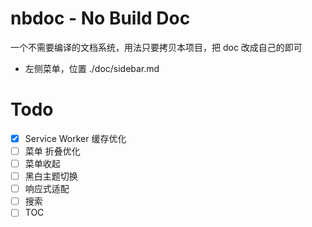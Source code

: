 # nbdoc - No Build Doc

一个不需要编译的文档系统，用法只要拷贝本项目，把 doc 改成自己的即可

- 左侧菜单，位置 ./doc/sidebar.md

# Todo

- [x] Service Worker 缓存优化
- [ ] 菜单 折叠优化
- [ ] 菜单收起
- [ ] 黑白主题切换
- [ ] 响应式适配
- [ ] 搜索
- [ ] TOC
